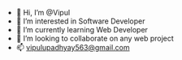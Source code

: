 - 👋 Hi, I’m @Vipul
- 👀 I’m interested in Software Developer
- 🌱 I’m currently learning Web Developer 
- 💞️ I’m looking to collaborate on any web project
- 📫 vipulupadhyay563@gmail.com

<!---
Vipul1432/Vipul1432 is a ✨ special ✨ repository because its `README.md` (this file) appears on your GitHub profile.
You can click the Preview link to take a look at your changes.
--->
